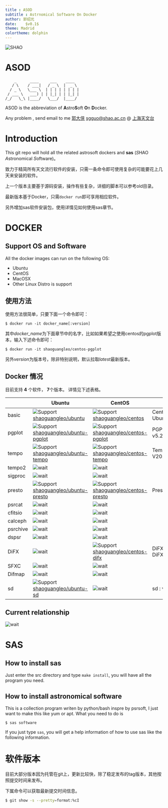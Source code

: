 ```yaml
---
title : ASOD
subtitle : Astrnomical Software On Docker
author: 郭绍光
date:    $v0.1$
theme: Madrid
colortheme: dolphin
---
```


![SHAO](./images/shao.png)

# ASOD

```
    _      ____     ___    ____
   / \    / ___|   / _ \  |  _ \
  / _ \   \___ \  | | | | | | | |
 / ___ \   ___) | | |_| | | |_| |
/_/   \_\ |____/   \___/  |____/

```

ASOD is the abbreviation of **A**stro**S**oft **O**n **D**ocker.

Any problem , send email to me [郭大侠](https://github.com/shaoguangleo) <sgguo@shao.ac.cn> @ [上海天文台](http://www.shao.ac.cn)

# Introduction

This git repo will hold all the related astrosoft dockers and **sas** (*S*HAO *A*stronomical *S*oftware)。

致力于精简所有天文流行软件的安装，只需一条命令即可使用复杂的可能要花上几天来安装的软件。

上一个版本主要基于源码安装，操作有些复杂，详细的脚本可以参考old目录。

最新版本基于Docker，只需`docker run`即可享用相应软件。

另外增加sas软件安装包，使用详情见如何使用sas章节。

# DOCKER

## Support OS and Software

All the docker images can run on the following OS:

- Ubuntu
- CentOS
- MacOSX
- Other Linux Distro is support

## 使用方法



使用方法很简单，只要下面一个命令即可：

```
$ docker run -it docker_name[:version]
```

其中*docker_name*为下面章节中的名字，比如如果希望之使用centos的pgplot版本，输入下述命令即可：

```
$ docker run -it shaoguangleo/centos-pgplot
```

另外*version*为版本号，除非特别说明，默认拉取*latest*最新版本。


## Docker 情况

目前支持 **4** 个软件， **7**个版本。 详情见下述表格。

|     | Ubuntu     |  CentOS    |  版本 |
|----|-----|-----|-----|
|basic|![Support](./images/support.png)[shaoguangleo/ubuntu](https://github.com/shaoguangleo/docker-ubuntu)|![Support](./images/support.png) [shaoguangleo/centos](https://github.com/shaoguangleo/docker-centos)| CentOS:7.4 </br> Ubuntu:17.10|
|pgplot|![Support](./images/support.png) [shaoguangleo/ubuntu-pgplot](https://github.com/shaoguangleo/docker-ubuntu-pgplot/)|![Support](./images/support.png) [shaoguangleo/centos-pgplot](https://github.com/shaoguangleo/docker-centos-pgplot/)| PGPLOT : v5.2.2 |
|tempo|![Support](./images/support.png)[shaoguangleo/ubuntu-tempo](https://github.com/shaoguangleo/docker-ubuntu-tempo) |![Support](./images/support.png)[shaoguangleo/centos-tempo](https://github.com/shaoguangleo/docker-centos-tempo)|Tempo V20170729 |
|tempo2|![wait](./images/wait.png)|![wait](./images/wait.png)||
|sigproc|![wait](./images/wait.png)|![wait](./images/wait.png)||
|presto|![Support](./images/support.png)[shaoguangleo/ubuntu-presto](https://github.com/shaoguangleo/docker-ubuntu-presto)|![Support](./images/support.png)[shaoguangleo/centos-presto](https://github.com/shaoguangleo/docker-centos-presto)|Presto v2.1|
|psrcat|![wait](./images/wait.png)|![wait](./images/wait.png)||
|cfitsio|![wait](./images/wait.png)|![wait](./images/wait.png)||
|calceph|![wait](./images/wait.png)|![wait](./images/wait.png)||
|psrchive|![wait](./images/wait.png)|![wait](./images/wait.png)||
|dspsr|![wait](./images/wait.png)|![wait](./images/wait.png)||
|DiFX|![wait](./images/wait.png)|![Support](./images/support.png) [shaoguangleo/centos-difx](https://github.com/shaoguangleo/docker-centos-difx/)| DiFX v2.5.1 </br> DiFX v2.5.2|
|SFXC|![wait](./images/wait.png)|![wait](./images/wait.png)||
|Difmap|![wait](./images/wait.png)|![wait](./images/wait.png)||
|sd|![Support](./images/support.png) [shaoguangleo/ubuntu-sd](https://github.com/shaoguangleo/docker-ubuntu-sd/)|![wait](./images/wait.png)| sd : v0.1 |


## Current relationship

![wait](images/astrosoft_relationship.png)

# SAS

## How to install sas

Just enter the src directory and type `make install`, you will have all the program you need.

## How to install astronomical software

This is a collection program writen by python/bash inspre by psrsoft, I just want to make this like yum or apt. What you need to do is

```
$ sas software
```

If you just type `sas`, you will get a help information of how to use sas like the following information.

# 软件版本

目前大部分版本因为托管在git上，更新比较快，除了稳定发布的tag版本，其他按照提交时间来发布。

下属命令可以获取最新提交时间信息。

```bash
$ git show -s --pretty=format:%cI
```

